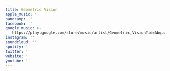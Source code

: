 ```yaml
---
title: Geometric Vision
apple_music: ''
bandcamp: ''
facebook: ''
google_music: >-
   https://play.google.com/store/music/artist/Geometric_Vision?id=Abqpu5ousbxd6cnhz2vceg3olae
instagram: ''
soundcloud: ''
spotify: ''
twitter: ''
website: ''
youtube: ''
---
```

